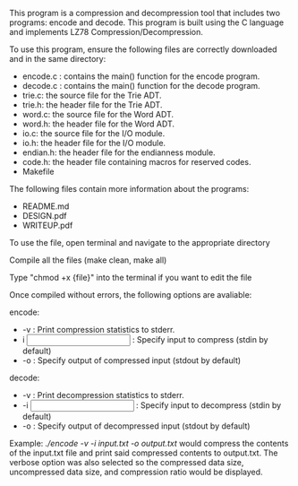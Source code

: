 This program is a compression and decompression tool that includes two programs: encode and decode. This program is built using the C language and implements LZ78 Compression/Decompression.

To use this program, ensure the following files are correctly downloaded and in the same directory:
* encode.c : contains the main() function for the encode program.
* decode.c : contains the main() function for the decode program.
* trie.c: the source file for the Trie ADT.
* trie.h: the header file for the Trie ADT. 
* word.c: the source file for the Word ADT.
* word.h: the header file for the Word ADT. 
* io.c: the source file for the I/O module.
* io.h: the header file for the I/O module. 
* endian.h: the header file for the endianness module. 
* code.h: the header file containing macros for reserved codes. 
* Makefile

The following files contain more information about the programs:
* README.md
* DESIGN.pdf
* WRITEUP.pdf

To use the file, open terminal and navigate to the appropriate directory

Compile all the files (make clean, make all)

Type "chmod +x {file}" into the terminal if you want to edit the file

Once compiled without errors, the following options are avaliable:

encode:
* -v : Print compression statistics to stderr.
* i <input> : Specify input to compress (stdin by default)
* -o <output> : Specify output of compressed input (stdout by default)

decode:
* -v : Print decompression statistics to stderr.
* -i <input> : Specify input to decompress (stdin by default)
* -o <output> : Specify output of decompressed input (stdout by default)

Example: 
*./encode -v -i input.txt -o output.txt* would compress the contents of the input.txt file and print said compressed contents to output.txt. The verbose option was also selected so the compressed data size, uncompressed data size, and compression ratio would be displayed.
